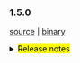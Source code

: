 ### 1.5.0

[source](https://github.com/seata/seata/archive/v1.5.0.zip) |
[binary](https://github.com/seata/seata/releases/download/v1.5.0/seata-server-1.5.0.zip)

<details>
  <summary><mark>Release notes</mark></summary>


### Seata 1.5.0

Seata 1.5.0  发布。

Seata 是一款开源的分布式事务解决方案，提供高性能和简单易用的分布式事务服务。

此版本更新如下：


### feature：
- [[#3472](https://github.com/seata/seata/pull/3472)] 添加redisLocker的lua模式
- [[#3575](https://github.com/seata/seata/pull/3575)] 支持对锁和会话不同存储的混合使用
- [[#3374](https://github.com/seata/seata/pull/3374)] 支持mysql INSERT ON DUPLICATE KEY UPDATE
- [[#3642](https://github.com/seata/seata/pull/3642)] TCC模式支持使用API的形式进行二阶段参数传递
- [[#3064](https://github.com/seata/seata/pull/3064)] 支持可配置GlobalTransactionInterceptor和TccActionInterceptor的order值
- [[#3374](https://github.com/seata/seata/pull/2852)] 支持自定义`GlobalTransactionScanner`的扫描对象。
- [[#3683](https://github.com/seata/seata/pull/3683)] 支持redis分布式锁来避免多tc竞争执行任务
- [[#3545](https://github.com/seata/seata/pull/3545)] TCC模式支持幂等控制、防悬挂和空回滚
- [[#3009](https://github.com/seata/seata/pull/3009)] 支持server端以springboot的方式的启动
- [[#3652](https://github.com/seata/seata/pull/3652)] 支持APM SkyWalking监控。
- [[#3823](https://github.com/seata/seata/pull/3823)] TCC模式二阶段方法参数列表支持自定义
- [[#3642](https://github.com/seata/seata/pull/3642)] TCC模式一阶段支持BusinessActionContext隐式传递
- [[#3856](https://github.com/seata/seata/pull/3856)] 支持 edas-hsf RPC 框架
- [[#3880](https://github.com/seata/seata/pull/3880)] 贡献文档增加中文版本
- [[#3867](https://github.com/seata/seata/pull/3867)] 支持从环境 ENV 获取配置
- [[#2568](https://github.com/seata/seata/pull/2568)] 支持GlobalTransactionInterceptor配置切面表达式
- [[#3906](https://github.com/seata/seata/pull/3906)] 支持 SPI 卸载
- [[#3668](https://github.com/seata/seata/pull/3668)] 支持kotlin协程


### bugfix：
- [[#3686](https://github.com/seata/seata/pull/3686)] 修复Apollo集群配置项错误及NPE错误
- [[#3702](https://github.com/seata/seata/pull/3702)] 修改注释
- [[#3716](https://github.com/seata/seata/pull/3716)] 修复findTargetClass方法的错误
- [[#3717](https://github.com/seata/seata/pull/3717)] 更正interval的拼写
- [[#3773](https://github.com/seata/seata/pull/3773)] 修复consul注册中心在自定义集群名下无法获取TC集群
- [[#3695](https://github.com/seata/seata/pull/3695)] 修复mariadb无法创建XA连接的问题
- [[#3783](https://github.com/seata/seata/pull/3783)] 修复store mode不生效问题
- [[#3740](https://github.com/seata/seata/pull/3740)] 修复在某些情况下，当`Saga`事务结束时`LocalThread`未被清除的问题
- [[#3792](https://github.com/seata/seata/pull/3792)] 修复Server 无法获取 redis host的问题
- [[#3828](https://github.com/seata/seata/pull/3828)] 修复StringUtils抛出StackOverflowError的问题
- [[#3817](https://github.com/seata/seata/pull/3817)] 修复TC在SkyWalking拓扑图节点不汇聚的问题
- [[#3803](https://github.com/seata/seata/pull/3803)] 修复 ReflectionUtil 抛出不预期异常问题
- [[#3879](https://github.com/seata/seata/pull/3803)] 修复 posrgresql多schema无法找到channel问题
- [[#3881](https://github.com/seata/seata/pull/3881)] 修复不存在的相同 DataId 不同默认值返回相同值的问题
- [[#3897](https://github.com/seata/seata/pull/3897)] 修复FastjsonUndoLogParser中 localdatatime类型不能回滚的问题
- [[#3901](https://github.com/seata/seata/pull/3901)] 修复 seataio/seata-server 中 servlet-api 冲突无法启动问题
- [[#3931](https://github.com/seata/seata/pull/3931)] 修复 线程池拒绝执行情况下,dump内存文件名和路径错误的问题
- [[#3949](https://github.com/seata/seata/pull/3949)] 修复`nacos-config.py`不会跳过空白选项的问题，解决多个分割选项可能导致内容丢失的问题
- [[#3931](https://github.com/seata/seata/pull/3931)] 修复线程池拒绝执行情况下,dump内存文件名和路径错误的问题
- [[#3988](https://github.com/seata/seata/pull/3988)] 修复 nacos 的密码带有特殊字符导致用户名不存在问题
- [[#3976](https://github.com/seata/seata/pull/3976)] 修复 future timeout 引发的 NPE 问题
- [[#3998](https://github.com/seata/seata/pull/3998)] 修复 jedis multi.exec 的 NPE 问题


### optimize：
- [[#3678](https://github.com/seata/seata/pull/3678)] 补充遗漏的配置及新版本pr登记md文件
- [[#3654](https://github.com/seata/seata/pull/3654)] 修正拼写，applicationContex -> applicationContext
- [[#3615](https://github.com/seata/seata/pull/3615)] 二阶段同步提交时,全局事务记录异步删除
- [[#3687](https://github.com/seata/seata/pull/3687)] 修复某些场景下无法重试全局锁的问题
- [[#3689](https://github.com/seata/seata/pull/3689)] 修正script/server/config/file.properties中属性编写错误
- [[#3700](https://github.com/seata/seata/pull/3700)] 优化buildLockKey方法的效率
- [[#3588](https://github.com/seata/seata/pull/3588)] 优化数据源自动代理的流程
- [[#3528](https://github.com/seata/seata/pull/3528)] 优化redis模式内存占用
- [[#3626](https://github.com/seata/seata/pull/3626)] 移除重复的change status代码
- [[#3722](https://github.com/seata/seata/pull/3722)] 添加分布式锁的基础代码
- [[#3713](https://github.com/seata/seata/pull/3713)] 统一enableClientBatchSendRequest的默认值
- [[#3120](https://github.com/seata/seata/pull/3120)] 优化`Configuration`的部分代码，并添加单元测试
- [[#3735](https://github.com/seata/seata/pull/3735)] 当TC只有单个节点时，不进行非必要的负载均衡操作
- [[#3770](https://github.com/seata/seata/pull/3770)] 关闭一些未关闭的对象
- [[#3627](https://github.com/seata/seata/pull/3627)] 使用TreeMap替换TableMeta中的LinkedHashMap以兼容高版本的MySQL
- [[#3760](https://github.com/seata/seata/pull/3760)] 优化`seata-server`的logback相关的配置
- [[#3765](https://github.com/seata/seata/pull/3765)] 将添加配置类的操作从`AutoConfiguration`转移到`EnvironmentPostProcessor`中，提升该操作的优先级
- [[#3730](https://github.com/seata/seata/pull/3730)] 重构TCC模式相关的代码，方便以后做功能扩展
- [[#3820](https://github.com/seata/seata/pull/3820)] 在表`tcc_fence_log`中添加字段`action_name`，用于查看该条记录是由哪个action产生的
- [[#3738](https://github.com/seata/seata/pull/3738)] `JacksonUndoLogParser`支持解析`LocalDateTime`(支持微秒时间)
- [[#3794](https://github.com/seata/seata/pull/3794)] 优化`seata-server`的打包配置，修正Dockerfile的错误配置，并将Dockerfile也打包进去
- [[#3795](https://github.com/seata/seata/pull/3795)] 优化`zkRegistry`lookup方法性能
- [[#3840](https://github.com/seata/seata/pull/3840)] 优化`apm-skwalking`操作方法生成规则
- [[#3834](https://github.com/seata/seata/pull/3834)] 优化`seata-distribution`增加apm-seata-skywalking包
- [[#3847](https://github.com/seata/seata/pull/3847)] 优化ConcurrentHashMap.newKeySet替换ConcurrentSet
- [[#3849](https://github.com/seata/seata/pull/3849)] 优化字符串拼接
- [[#3699](https://github.com/seata/seata/pull/3699)] 优化 redis mock测试
- [[#3890](https://github.com/seata/seata/pull/3890)] 优化insert后镜像仅查询插入字段
- [[#3895](https://github.com/seata/seata/pull/3895)] 优化解码异常
- [[#3212](https://github.com/seata/seata/pull/3212)] 优化解析OrderBy，Limit条件代码结构
- [[#3898](https://github.com/seata/seata/pull/3898)] 增加docker maven 插件
- [[#3904](https://github.com/seata/seata/pull/3904)] 增强 metrics 和修复 seata-server 单测不运行的问题
- [[#3905](https://github.com/seata/seata/pull/3905)] 优化 nacos-config.sh 支持 ash
- [[#3935](https://github.com/seata/seata/pull/3935)] 优化以redis为注册中心时,发送多条命令使用pipeline
- [[#3916](https://github.com/seata/seata/pull/3916)] 优化注册中心服务节点列表地址探活
- [[#3918](https://github.com/seata/seata/pull/3918)] 缓存Field和Method的反射结果
- [[#3311](https://github.com/seata/seata/pull/3311)] 支持从consul单一key中读取所有配置
- [[#3907](https://github.com/seata/seata/pull/3907)] 优化设置 Server 端口
- [[#3912](https://github.com/seata/seata/pull/3912)] 支持通过env配置JVM参数
- [[#3955](https://github.com/seata/seata/pull/3955)] 添加启动banner
- [[#3949](https://github.com/seata/seata/pull/3949)] `nacos-config.py` 支持默认参数和选择性输入参数
- [[#3954](https://github.com/seata/seata/pull/3954)] 移除对druid依赖中过期方法的调用
- [[#3981](https://github.com/seata/seata/pull/3981)] 优化服务端口的优先级设置
- [[#3982](https://github.com/seata/seata/pull/3982)] 优化 readme 文档和升级POM依赖
- [[#3991](https://github.com/seata/seata/pull/3991)] 关闭spring boot下无用的fileListener
- [[#3327](https://github.com/seata/seata/pull/3327)] 支持从etcd3单一key中读取所有配置


### test：


非常感谢以下 contributors 的代码贡献。若有无意遗漏，请报告。

- [slievrly](https://github.com/slievrly)
- [a364176773](https://github.com/a364176773)
- [drgnchan](https://github.com/drgnchan)
- [caohdgege](https://github.com/caohdgege)
- [ruanun](https://github.com/ruanun)
- [huan415](https://github.com/huan415)
- [h-zhi](https://github.com/h-zhi)
- [cmonkey](https://github.com/cmonkey)
- [tanzzj](https://github.com/tanzzj)
- [selfishlover](https://github.com/selfishlover)
- [13414850431](https://github.com/13414850431)
- [lightClouds917](https://github.com/lightClouds917)
- [ls9527](https://github.com/ls9527)
- [xingfudeshi](https://github.com/xingfudeshi)
- [wangliang181230](https://github.com/wangliang181230)
- [spilledyear](https://github.com/spilledyear)
- [kaka2code](https://github.com/kaka2code)
- [objcoding](https://github.com/objcoding)
- [iqinning](https://github.com/iqinning)
- [zhaoyuguang](https://github.com/zhaoyuguang)
- [yujianfei1986](https://github.com/yujianfei1986)
- [yujianfei1986](https://github.com/yujianfei1986))
- [jsbxyyx](https://github.com/jsbxyyx))
- [lvekee](https://github.com/lvekee)
- [elrond-g](https://github.com/elrond-g)
- [Rubbernecker](https://github.com/Rubbernecker)


同时，我们收到了社区反馈的很多有价值的issue和建议，非常感谢大家。

#### Link

- **Seata:** https://github.com/seata/seata
- **Seata-Samples:** https://github.com/seata/seata-samples
- **Release:** https://github.com/seata/seata/releases
- **WebSite:** https://seata.io

</details>